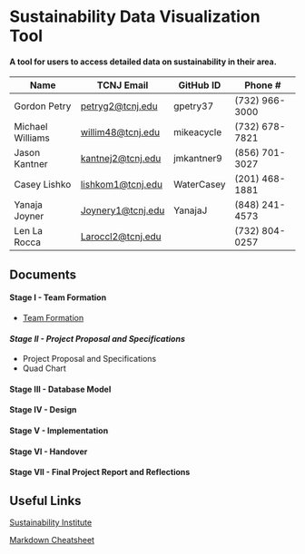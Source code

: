 # Sustainability Data Visualization Tool

#### A tool for users to access detailed data on sustainability in their area.

| Name	            | TCNJ Email        | GitHub ID  | Phone #        |
| ----------------- | ----------------- | ---------- | -------------- |
| Gordon Petry	    | petryg2@tcnj.edu	| gpetry37	 | (732) 966-3000 |
| Michael Williams	| willim48@tcnj.edu	| mikeacycle | (732) 678-7821 |
| Jason Kantner	    | kantnej2@tcnj.edu	| jmkantner9 | (856) 701-3027 |
| Casey Lishko	    | lishkom1@tcnj.edu	| WaterCasey | (201) 468-1881 |
| Yanaja Joyner	    | Joynery1@tcnj.edu	| YanajaJ	   | (848) 241-4573 |
| Len La Rocca	    | Laroccl2@tcnj.edu	|	           | (732) 804-0257 |

## Documents

#### Stage I - Team Formation
 * [Team Formation](https://github.com/gpetry37/Sustainability-Data-Visualization-Tool/blob/master/docs/stage-i/TeamFormation.docx)
#### *Stage II - Project Proposal and Specifications*
 * Project Proposal and Specifications
 * Quad Chart
#### Stage III - Database Model

#### Stage IV - Design

#### Stage V - Implementation

#### Stage VI - Handover

#### Stage VII - Final Project Report and Reflections

## Useful Links

[Sustainability Institute](https://si.tcnj.edu/)

[Markdown Cheatsheet](https://github.com/adam-p/markdown-here/wiki/Markdown-Cheatsheet)
